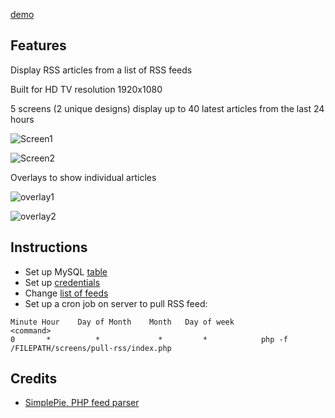 [demo](http://tbwa.weiwenng.com/)

## Features
Display RSS articles from a list of RSS feeds

Built for HD TV resolution 1920x1080

5 screens (2 unique designs) display up to 40 latest articles from the last 24 hours

![Screen1](http://imgur.com/iCHOd3W.jpg "Screen1")

![Screen2](http://imgur.com/TzrgAPT.jpg "Screen1")

Overlays to show individual articles

![overlay1](http://imgur.com/9lmpfZY.jpg "overlay1")

![overlay2](http://imgur.com/RVMvrRa.jpg "overlay2")




## Instructions
- Set up MySQL [table](table.sql)
- Set up [credentials](dbconfig.php)
- Change [list of feeds](pull-rss/index.php)
- Set up a cron job on server to pull RSS feed:
```
Minute Hour    Day of Month    Month   Day of week                    <command>
0       *          *             *         *            php -f /FILEPATH/screens/pull-rss/index.php

```

## Credits
- [SimplePie, PHP feed parser](http://simplepie.org)
